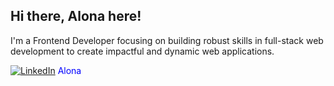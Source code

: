 ## Hi there, Alona here! 
I'm a Frontend Developer focusing on building robust skills in full-stack web development to create impactful and dynamic web applications. 



[![LinkedIn](https://upload.wikimedia.org/wikipedia/commons/8/81/LinkedIn_icon.svg)](https://www.linkedin.com/in/alona-chmovzh-492939124) <span style="color: blue;">Alona</span>





<!--
**NZAlona/NZAlona** is a ✨ _special_ ✨ repository because its `README.md` (this file) appears on your GitHub profile.

Here are some ideas to get you started:

- 🔭 I’m currently working on ...
- 🌱 I’m currently learning ...
- 👯 I’m looking to collaborate on ...
- 🤔 I’m looking for help with ...
- 💬 Ask me about ...
- 📫 How to reach me: ...
- 😄 Pronouns: ...
- ⚡ Fun fact: ...
-->
